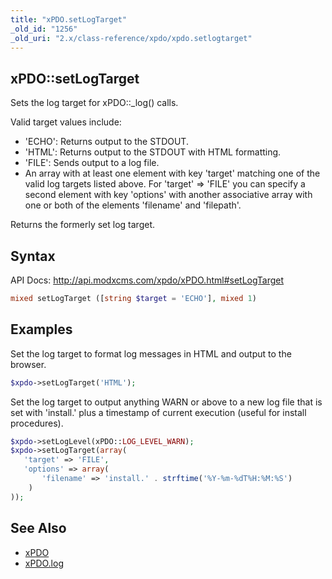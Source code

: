 ```yaml
---
title: "xPDO.setLogTarget"
_old_id: "1256"
_old_uri: "2.x/class-reference/xpdo/xpdo.setlogtarget"
---
```


## xPDO::setLogTarget

 Sets the log target for xPDO::\_log() calls.

 Valid target values include:

- 'ECHO': Returns output to the STDOUT.
- 'HTML': Returns output to the STDOUT with HTML formatting.
- 'FILE': Sends output to a log file.
- An array with at least one element with key 'target' matching one of the valid log targets listed above. For 'target' => 'FILE' you can specify a second element with key 'options' with another associative array with one or both of the elements 'filename' and 'filepath'.

 Returns the formerly set log target.

## Syntax

 API Docs: <http://api.modxcms.com/xpdo/xPDO.html#setLogTarget>

``` php
mixed setLogTarget ([string $target = 'ECHO'], mixed 1)
```

## Examples

 Set the log target to format log messages in HTML and output to the browser.

``` php
$xpdo->setLogTarget('HTML');
```

 Set the log target to output anything WARN or above to a new log file that is set with 'install.' plus a timestamp of current execution (useful for install procedures).

``` php
$xpdo->setLogLevel(xPDO::LOG_LEVEL_WARN);
$xpdo->setLogTarget(array(
   'target' => 'FILE',
   'options' => array(
       'filename' => 'install.' . strftime('%Y-%m-%dT%H:%M:%S')
    )
));
```

## See Also

- [xPDO](extending-modx/xpdo "xPDO")
- [xPDO.log](extending-modx/xpdo/class-reference/xpdo/xpdo.log)
